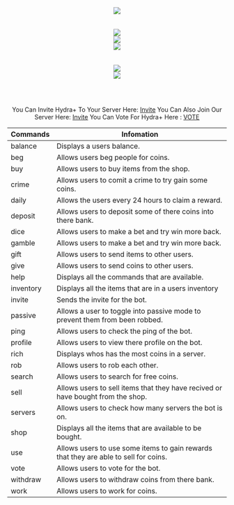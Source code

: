 <div align=center>
<center><a href="https://discord.gg/XqezQaK"><img src="https://media.discordapp.net/attachments/717671005941661747/776181978004717618/textfx_4.png"/></a></center>
<br><br>
<div align=center>
<center><a href="https://discord.gg/XqezQaK"><img src="https://top.gg/api/widget/status/679710920334639115.svg?noavatar=true&leftcolor=1A191A&lefttextcolor=00CDCD&righttextcolor=1A191A&rightcolor=1A191A"/></a></center> 

<center><a href="https://discord.gg/XqezQaK"><img src="https://top.gg/api/widget/servers/679710920334639115.svg?noavatar=true&leftcolor=1A191A&lefttextcolor=00CDCD&righttextcolor=1A191A&rightcolor=43b581"/></a></center>

<center><a href="https://top.gg/bot/679710920334639115/vote"><img src="https://top.gg/api/widget/upvotes/679710920334639115.svg?noavatar=true&leftcolor=1A191A&lefttextcolor=00CDCD&righttextcolor=1A191A&rightcolor=43b581"/></a></center>
<br><br>
<div align=center>
<center><a href="https://discord.gg/XqezQaK"><img src="https://i.gyazo.com/cfefbcfab29015900fa81220d49974cd.png"/></a></center>

<center><a href="https://discord.com/oauth2/authorize?client_id=679710920334639115&scope=bot&permissions=19456"><img src="https://i.gyazo.com/c226b9cd0b0412756e7922235a8382e9.png"/></a></center>

<br><br>

You Can Invite Hydra+ To Your Server Here: [Invite](https://discord.com/oauth2/authorize?client_id=679710920334639115&scope=bot&permissions=19456) 
You Can Also Join Our Server Here: [Invite](https://invite.gg/HydraBot)
You Can Vote For Hydra+ Here : [VOTE](https://top.gg/bot/679710920334639115/vote)

Commands | Infomation
-----|------------
balance | Displays a users balance.
beg | Allows users beg people for coins.
buy | Allows users to buy items from the shop.
crime | Allows users to comit a crime to try gain some coins.
daily | Allows the users every 24 hours to claim a reward.
deposit | Allows users to deposit some of there coins into there bank.
dice | Allows users to make a bet and try win more back.
gamble | Allows users to make a bet and try win more back.
gift | Allows users to send items to other users.
give | Allows users to send coins to other users.
help | Displays all the commands that are available.
inventory | Displays all the items that are in a users inventory
invite | Sends the invite for the bot.
passive | Allows a user to toggle into passive mode to prevent them from been robbed.
ping | Allows users to check the ping of the bot.
profile | Allows users to view there profile on the bot.
rich | Displays whos has the most coins in a server.
rob | Allows users to rob each other.
search | Allows users to search for free coins.
sell | Allows users to sell items that they have recived or have bought from the shop.
servers | Allows users to check how many servers the bot is on.
shop | Displays all the items that are available to be bought.
use | Allows users to use some items to gain rewards that they are able to sell for coins.
vote | Allows users to vote for the bot.
withdraw | Allows users to withdraw coins from there bank.
work | Allows users to work for coins.
